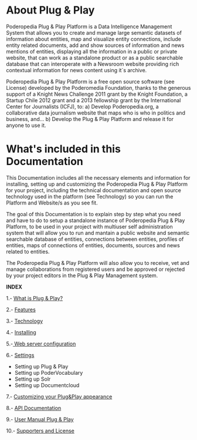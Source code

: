 About Plug & Play
=============

Poderopedia Plug & Play Platform is a Data Intelligence Management System that allows you 
to create and manage large semantic datasets of information about entities, map and visualize 
entity connections, include entity related documents, add and show sources of information 
and news mentions of entities, displaying all the information in a public or private website, 
that can work as a standalone product or as a public searchable database that can interoperate 
with a Newsroom website providing rich contextual information for news content using it`s archive.

Poderopedia Plug & Play Platform is a free open source software (see License) developed 
by the Poderomedia Foundation, thanks to the generous support of a Knight News Challenge 2011 
grant by the Knight Foundation, a Startup Chile 2012 grant and a 2013 fellowship grant by the 
International Center for Journalists (ICFJ), to: 
a) Develop Poderopedia.org, a collaborative data journalism website that maps who is who 
in politics and business, and... 
b) Develop the Plug & Play Platform and release it for anyone to use it.

What's included in this Documentation
=============

This Documentation includes all the necessary elements and information for
installing, setting up and customizing the Poderopedia Plug & Play Platform for
your project, including the technical documentation and open source technology
used in the platform (see Technology) so you can run the Platform and Website/s
as you see fit.

The goal of this Documentation is to explain step by step what you need and have
to do to setup a standalone instance of Poderopedia Plug & Play Platform, to be
used in your project with multiuser self administration system that will allow
you to run and mantain a public website and semantic searchable database of
entities, connections between entities, profiles of entities, maps of connections
of entities, documents, sources and news related to entities.

The Poderopedia Plug & Play Platform will also allow you to receive, vet and
manage collaborations from registered users and be approved or rejected by your
project editors in the Plug & Play Management system. 


**INDEX**

1.- [What is Plug & Play?](Documentation/1.-What%20is%20Plug%20%26%20Play.md)

2.- [Features](Documentation/2.-Features.md "Features")

3.- [Technology](Documentation/3.-Technology.md "Technology")

4.- [Installing
](Documentation/4.-Installing.md "Installing")

5.-[ Web server configuration](Documentation/5.-%20Web%20Server%20Configuration.md "Web Server")

6.- [Settings](Documentation/6.-%20Settings.md "Settings")

* Setting up Plug & Play
* Setting up PoderVocabulary
* Setting up Solr
* Setting up Documentcloud 

7.- [Customizing your Plug&Play appearance](Documentation/7.-%20Customizing%20your%20Plug%26Play%20appearance.md "Customizing")

8.- [API Documentation](Documentation/8.-%20Api%20Documentation.md "Api Documentation")

9.- [User Manual Plug & Play](Documentation/USER%20MANUAL.%20tools%20v.0.1.pdf)

10.- [Supporters and License](Documentation/10.-%20Supporters%20and%20License.md "License")

